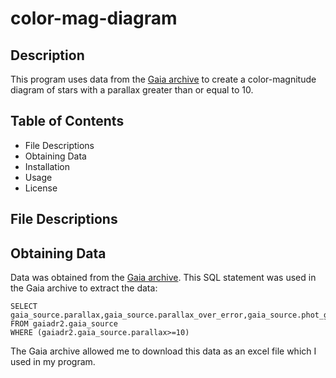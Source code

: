 # color-mag-diagram
## Description
This program uses data from the [Gaia archive](https://gea.esac.esa.int/archive/) to create a color-magnitude diagram of stars with a parallax greater than or equal to 10.  

## Table of Contents
* File Descriptions
* Obtaining Data
* Installation 
* Usage
* License

## File Descriptions


## Obtaining Data
Data was obtained from the [Gaia archive](https://gea.esac.esa.int/archive/). This SQL statement was used in the Gaia archive to extract the data:

```
SELECT gaia_source.parallax,gaia_source.parallax_over_error,gaia_source.phot_g_mean_flux_over_error,gaia_source.phot_g_mean_mag,gaia_source.phot_bp_mean_flux_over_error,gaia_source.phot_rp_mean_flux_over_error,gaia_source.bp_rp
FROM gaiadr2.gaia_source 
WHERE (gaiadr2.gaia_source.parallax>=10)
```

The Gaia archive allowed me to download this data as an excel file which I used in my program. 

